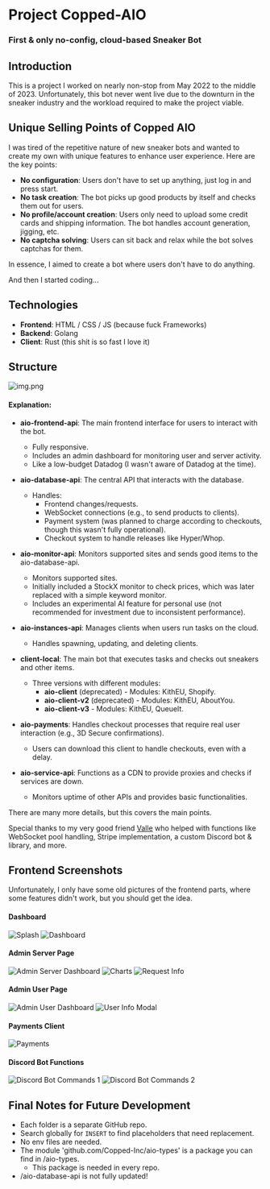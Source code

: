 # Project Copped-AIO
### First & only no-config, cloud-based Sneaker Bot

## Introduction
This is a project I worked on nearly non-stop from May 2022 to the middle of 2023. Unfortunately, this bot never went live due to the downturn in the sneaker industry and the workload required to make the project viable.

## Unique Selling Points of Copped AIO
I was tired of the repetitive nature of new sneaker bots and wanted to create my own with unique features to enhance user experience. Here are the key points:
- **No configuration**: Users don't have to set up anything, just log in and press start.
- **No task creation**: The bot picks up good products by itself and checks them out for users.
- **No profile/account creation**: Users only need to upload some credit cards and shipping information. The bot handles account generation, jigging, etc.
- **No captcha solving**: Users can sit back and relax while the bot solves captchas for them.

In essence, I aimed to create a bot where users don't have to do anything.

And then I started coding...

## Technologies
- **Frontend**: HTML / CSS / JS (because fuck Frameworks)
- **Backend**: Golang
- **Client**: Rust (this shit is so fast I love it)

## Structure
![img.png](structure.png)
#### Explanation:
- **aio-frontend-api**: The main frontend interface for users to interact with the bot.
  - Fully responsive.
  - Includes an admin dashboard for monitoring user and server activity.
  - Like a low-budget Datadog (I wasn't aware of Datadog at the time).

- **aio-database-api**: The central API that interacts with the database.
  - Handles:
    - Frontend changes/requests.
    - WebSocket connections (e.g., to send products to clients).
    - Payment system (was planned to charge according to checkouts, though this wasn't fully operational).
    - Checkout system to handle releases like Hyper/Whop.

- **aio-monitor-api**: Monitors supported sites and sends good items to the aio-database-api.
  - Monitors supported sites.
  - Initially included a StockX monitor to check prices, which was later replaced with a simple keyword monitor.
  - Includes an experimental AI feature for personal use (not recommended for investment due to inconsistent performance).

- **aio-instances-api**: Manages clients when users run tasks on the cloud.
  - Handles spawning, updating, and deleting clients.

- **client-local**: The main bot that executes tasks and checks out sneakers and other items.
  - Three versions with different modules:
    - **aio-client** (deprecated) - Modules: KithEU, Shopify.
    - **aio-client-v2** (deprecated) - Modules: KithEU, AboutYou.
    - **aio-client-v3** - Modules: KithEU, QueueIt.

- **aio-payments**: Handles checkout processes that require real user interaction (e.g., 3D Secure confirmations).
  - Users can download this client to handle checkouts, even with a delay.

- **aio-service-api**: Functions as a CDN to provide proxies and checks if services are down.
  - Monitors uptime of other APIs and provides basic functionalities.

There are many more details, but this covers the main points.

Special thanks to my very good friend [Valle](https://github.com/valdotle) who helped with functions like WebSocket pool handling, Stripe implementation, a custom Discord bot & library, and more.

## Frontend Screenshots
Unfortunately, I only have some old pictures of the frontend parts, where some features didn't work, but you should get the idea.

#### Dashboard
![Splash](splash.png)
![Dashboard](dashboard.png)

#### Admin Server Page
![Admin Server Dashboard](admin-server-dashboard.png)
![Charts](charts.png)
![Request Info](request-info.png)

#### Admin User Page
![Admin User Dashboard](admin-user-dashboard.png)
![User Info Modal](user-info-modal.png)

#### Payments Client
![Payments](payments.png)

#### Discord Bot Functions
![Discord Bot Commands 1](discord-bot.png)
![Discord Bot Commands 2](discord-bot-2.png)

## Final Notes for Future Development
- Each folder is a separate GitHub repo.
- Search globally for `INSERT` to find placeholders that need replacement.
- No env files are needed.
- The module 'github.com/Copped-Inc/aio-types' is a package you can find in /aio-types.
  - This package is needed in every repo.
- /aio-database-api is not fully updated!